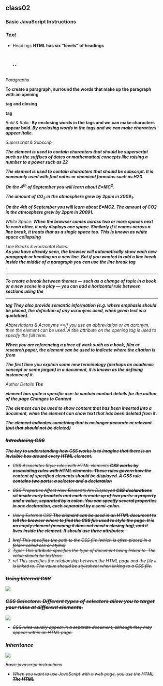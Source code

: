 ## class02
### Basic JavaScript Instructions
### *Text*
* Headings
**HTML has six "levels" of headings**
*<h1> <h2> .. <h6>*

*Paragraphs*

**To create a paragraph, surround  the words that make up the paragraph with an opening *<p>* tag and closing *</p>* tag**

*Bold & Italic:* 
**By enclosing words in the tags *<b>* and *</b>* we can make characters appear bold. *<i>* By enclosing words in the tags  *<i>* and *</i>* we can make characters appear italic.**

*Superscript & Subscrip*

**The *<sup>* element is used to contain characters that should be superscript such as the suffixes of dates or mathematical concepts like raising a number to a power such as 22**

**The *<sub>* element is used to contain characters that should be subscript. It is commonly used with foot notes or chemical formulas such as H20.**
**<p>On the 4<sup>th</sup> of September you will learn about E=MC<sup>2</sup>.</p><p>The amount of CO<sub>2</sub> in the atmosphere  grew by 2ppm in 2009<sub>1</sub>.</p> On the 4th of September you will learn about E=MC2. The amount of CO2 in the atmosphere grew by 2ppm in 20091.**

*White Space:*
**When the browser comes across two or more spaces next to each other, it only displays one space. Similarly if it comes across a line break, it treats that as a single space too. This is known as white space collapsing**

*Line Breaks & Horizontal Rules:*
**<br />As you have already seen, the browser will automatically show each new paragraph or heading on a new line. But if you wanted to add a line break inside the middle of a paragraph you can use the line break tag <br />.**

*<hr />*
**To create a break between themes — such as a change of topic in a book or a new scene in a play — you can add a horizontal rule between sections using the <hr /> tag They also provide semantic information (e.g. where emphasis should be placed, the definition of any acronyms used, when given text is a quotation).**

*Abbreviations & Acronyms*
**If  *<abbr>* you use an abbreviation or an acronym, then the *<abbr>*element can be used. A title attribute on the opening tag is used to specify the full term.**


**When you are referencing a piece of work such as a book, film or research paper, the *<cite>* element can be used to indicate where the citation is from**


**The *<dfn>* first time you explain some new terminology (perhaps an academic concept or some jargon) in a document, it is known as the defining instance of it**

*Author Details*
**The *<address>* element has quite a specific use: to contain contact details for the author of the page Changes to Content**

**The *<ins>* element can be used to show content that has been inserted into a document, while the *<del>* element can show text that has been deleted from it.**

**The *<s>* element indicates something that is no longer accurate or relevant (but that should not be deleted)**

### *Introducing CSS*
**The key to understanding how CSS works is to imagine that there is an invisible box around every HTML element.**
* CSS Associates Style rules with HTML elements
**CSS works by associating rules with HTML elements. These rules govern how the content of specified elements should be displayed. A CSS rule contains two parts: a selector and a declaration**

* CSS Properties Affect How Elements Are Displayed
**CSS declarations sit inside curly brackets and each is made up of two parts: a property and a value, separated by a colon. You can specify several properties in one declaration, each separated by a semi-colon.**

* Using External CSS
**The <link> element can be used in an HTML document to tell the browser where to find the CSS file used to style the page. It is an empty element (meaning it does not need a closing tag), and it lives inside the <head> element. It should use three attributes:**
1. href This specifies the path to the CSS file (which is often placed in a folder called css or styles)
2. Type: This attribute specifies the type of document being linked to. The value should be text/css.
3. rel This specifies the relationship between the HTML page and the file it is linked to. The value should be stylesheet when linking to a CSS file.

### *Using Internal CSS*
![](https://codebridgeplus.com/wp-content/uploads/InternalCSSInternalstylingisdefinedinthe_head_sectionofanHTMLpageusinga_style_element..jpg )

### *CSS Selectors: Different types of selectors allow you to target your rules at different elements.*
![](https://i.pinimg.com/originals/bc/97/96/bc97965579512f8a6d2303934f599c65.png)

* CSS rules usually appear in a separate document, although they may appear within an HTML page.

### *Inheritance*
![](https://i.ytimg.com/vi/aOScN7hzzBQ/maxresdefault.jpg)

*Basic javascript instructions*
- When you want to use JavaScript with a web page, you use the HTML
**The HTML *<script>* element is used in HTML pages to tell the browser to load the JavaScript file (rather like the <link> element can be used to load a CSS file). If you view the source code of the page in the browser, the JavaScript will not have changed the HTML,because the script works with the model of the web page that the browser has created.**
- A script is a series of instructions that a computer can follow one-by-one. Each individual instruction or step is known as a statement. Statements should end with a semicolon.
- JAVASCRIPT IS CASE SENSITIVE
- You should write comments to explain what your code does. They help make your code easier to read and understand. This can help you and others who read your code
  - MULTI-LINE COMM ENTS
  - SINGLE-LINE COMMENTS

**A script will have to temporarily store the bits of information it needs to do its job. It can store this data in *variables*.**

**JavaScript DATA TYPES distinguishes between numbers, strings, and true or false values known as Booleans.**

**Here are six rules you must always follow when giving a variable a name:**
1. The name must begin with a letter, dollar sign ($),or an underscore (_). It must not start with a number. 
2. All variables are case sensitive, so score and Score would be different variable names, but it is bad practice to create two variables that have the same name using different cases. 
3. The name can contain letters, numbers, dollar sign ($), or an underscore (_). Note that you must not use a dash(-) or a period (.) in a variable name. 
4. Use a name that describes the kind of information that the variable stores. For example, fi rstName might be used to store a person's first name, l astNarne for their last name, and age for their age. 
5. You cannot use keywords or reserved words. Keywords are special words that tell the interpreter to do something. For example, var is a keyword used to declare a variable. Reserved words are ones that may be used in a future version of JavaScript. ONLINE EXTRA View a full list of keywords and reserved words in JavaScript. 
6. If your variable name is made up of more than one word, use a capital letter for the first letter of every word after the first word. For example, f i rstName rather than fi rstnarne (this is referred to as camel case). You can also use an underscore between each word (you cannot use a dash).

#### example of JS code
![JS example](https://www.markdubois.info/weblog/wp-content/uploads/2013/01/Example2js.png)

### *Arrays*
* Arrays are special types of variables that store more than one piece of related information. 
* JavaScript distinguishes between numbers (0-9), strings (text), and Boolean values (true or false). 
* Expressions evaluate into a single value. 
* Expressions rely on operators to calculate a value.

**ARITHMETI C OPERATORS JavaScript contains the following mathematical operators, which you can use with numbers. You may remember some from math class.**
* STRING OPERATOR There is just one string operator: the+ symbol. It is used to join the strings on either side of it.
![Operators](https://www.flowerbrackets.com/wp-content/uploads/2017/04/operators-in-java.jpg)

### *Decisions & loops*
# 1- Comparison and Logical operators
**You can evaluate a situation by comparing one value in the script to what you expect it might be. The result wil be a boolean: true or false.**
* *> greater than: Returns true if the left operand is greater than the right operand.*

* *>= greater than or equal to:Returns true if the left operand is greater than or equal to the right operand.*

* *< less than:Returns true if the left operand is less than the right operand.*

* *<= less than or equal to:Returns true if the left operand is less than or equal to the right operand.	*

**Keep in mind that you must use "==", not "=", when testing if two primitive values are equal.**

* equal to (==) :Returns true if the operands are equal.
* not equal to (!=)  : Returns true if the operands are not equal.
* Strict equal (===) :Returns true if the operands are equal and of the same type.
* Strict not equal (!==) :Returns true if the operands are of the same type but not equal, or are of different type.

### - Logical operators
**Logical operators allow you to compare the results of more than one comparison operator.**

* Logical AND (&&)	
  - expr1 && expr2	
  - Returns expr1 if it can be converted to false; otherwise, returns expr2. Thus, when used with Boolean values, && returns true if both operands are true; otherwise, returns false.

* Logical OR (|  |)	
  - expr1 |  | expr2	
  - Returns expr1 if it can be converted to true; otherwise, returns expr2. Thus, when used with Boolean values, || returns true if either operand is true; if both are false, returns false.
* Logical NOT (!)	
  - !expr	
  - Returns false if its single operand that can be converted to true; otherwise, returns true.

  **The following code shows examples of the && (logical AND) operator:**
  
  *var a1 =  true && true;     // t && t returns true*
  *var a2 =  true && false;    // t && f returns false*
  *var a3 = false && true;     // f && t returns false*
  *var a4 = false && (3 == 4); // f && f returns false*
  *var a5 = 'Cat' && 'Dog';    // t && t returns Dog*
  *var a6 = false && 'Cat';    // f && t returns false*
  *var a7 = 'Cat' && false;    // t && f returns false*

## 2- LOOPS
**Loops are used in JavaScript to perform repeated tasks based on a condition. Conditions typically return true or false when analysed. A loop will continue running until the defined condition returns false.**

**The three most common types of loops are:**
### 1- For
**If you need to run code a speciific number of times , use a for loop.in a for loop , the condition is usually a counter which is used to tell how many times the loop should run**
*INITIALIZATION , CONDITION, UPDATE*

![for loop explain:](https://simplesnippets.tech/wp-content/uploads/2018/10/javascript-for-loop-flow-chart-diagram.jpg)

### 2- while
**If you do not know how many times the code should run , you can use a while loop. Here the condition can be something other than counter, and the code will continue to loop foras long as the condition is true**
*using while loops*
![while loop explain](https://cf.ppt-online.org/files1/slide/f/fqUhbIKJBalrm6FYzyjCWpQE4ATOSu1GgHZcv5XN7D/slide-8.jpg)

### 3- do while
**The do...while loop is very similar to the while loop, but hasone key difference: itwill always run the statements inside the curly braces at least once, even if the condition evaluates to false.**

![do while loop explain](https://media.geeksforgeeks.org/wp-content/uploads/20191118154342/do-while-Loop-GeeksforGeeks2.jpg)

[Learn more about loops](https://www.w3schools.com/js/js_loop_for.asp)

### *If statements:*
![](https://media.geeksforgeeks.org/wp-content/uploads/20191118171408/If-statement-GeeksforGeeks1.jpg)  

